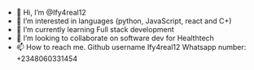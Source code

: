 - 👋 Hi, I’m @Ify4real12
- 👀 I’m interested in languages (python, JavaScript, react and C+)
- 🌱 I’m currently learning Full stack development 
- 💞️ I’m looking to collaborate on software dev for Healthtech
- 📫 How to reach me. Github username Ify4real12 
Whatsapp number: +2348060331454
<!---
Ify4real12/Ify4real12 is a ✨ special ✨ repository because its `README.md` (this file) appears on your GitHub profile.
You can click the Preview link to take a look at your changes.
--->
